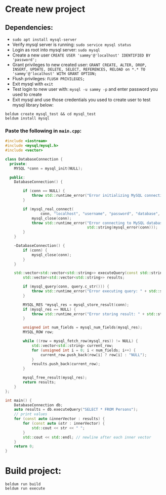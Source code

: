 
# Create new project

## Dependencies:
- `sudo apt install mysql-server`
- Verify mysql server is running: `sudo service mysql status`
- Login as root into mysql server: `sudo mysql`
- Create a new user `CREATE USER 'sammy'@'localhost' IDENTIFIED BY 'password';`
- Grant privileges to new created user: `GRANT CREATE, ALTER, DROP, INSERT, UPDATE, DELETE, SELECT, REFERENCES, RELOAD on *.* TO 'sammy'@'localhost' WITH GRANT OPTION;`
- Flush privileges: `FLUSH PRIVILEGES;`
- Exit mysql with `exit`
- Test login to new user with: `mysql -u sammy -p` and enter password you used to create
- Exit mysql and use those credentials you used to create user to test mysql library below:

```
beldum create mysql_test && cd mysql_test
beldum install mysql
```

### Paste the following in `main.cpp`:
```cpp
#include <iostream>
#include <mysql/mysql.h>
#include <vector>

class DatabaseConnection {
  private:
    MYSQL *conn = mysql_init(NULL);

  public:
    DatabaseConnection() {

        if (conn == NULL) {
            throw std::runtime_error("Error initializing MySQL connection");
        }

        if (mysql_real_connect(
                conn, "localhost", "username", "password", "database", 3306, NULL, 0) == NULL) {
            mysql_close(conn);
            throw std::runtime_error("Error connecting to MySQL database: " +
                                     std::string(mysql_error(conn)));
        }
    }

    ~DatabaseConnection() {
        if (conn) {
            mysql_close(conn);
        }
    }

    std::vector<std::vector<std::string>> executeQuery(const std::string &query) {
        std::vector<std::vector<std::string>> results;

        if (mysql_query(conn, query.c_str())) {
            throw std::runtime_error("Error executing query: " + std::string(mysql_error(conn)));
        }

        MYSQL_RES *mysql_res = mysql_store_result(conn);
        if (mysql_res == NULL) {
            throw std::runtime_error("Error storing result: " + std::string(mysql_error(conn)));
        }

        unsigned int num_fields = mysql_num_fields(mysql_res);
        MYSQL_ROW row;

        while ((row = mysql_fetch_row(mysql_res)) != NULL) {
            std::vector<std::string> current_row;
            for (unsigned int i = 0; i < num_fields; i++) {
                current_row.push_back(row[i] ? row[i] : "NULL");
            }
            results.push_back(current_row);
        }

        mysql_free_result(mysql_res);
        return results;
    }
};

int main() {
    DatabaseConnection db;
    auto results = db.executeQuery("SELECT * FROM Persons");
    // print values
    for (const auto &innerVector : results) {
        for (const auto &str : innerVector) {
            std::cout << str << " ";
        }
        std::cout << std::endl; // newline after each inner vector
    }
    return 0;
}
```

# Build project:
```
beldum run build
beldum run execute
```